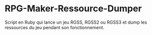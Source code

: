 RPG-Maker-Ressource-Dumper
==========================

Script en Ruby qui lance un jeu RGSS, RGSS2 ou RGSS3 et dump les ressources du jeu pendant son fonctionnement.
